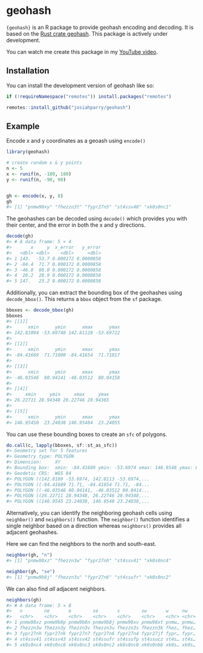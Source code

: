 
<!-- README.md is generated from README.Rmd. Please edit that file -->

# geohash

<!-- badges: start -->

<!-- badges: end -->

`{geohash}` is an R package to provide geohash encoding and decoding. It
is based on the [Rust crate geohash](https://docs.rs/geohash). This
package is actively under development.

You can watch me create this package in my [YouTube
video](https://youtu.be/yaxfqpECIZ0).

## Installation

You can install the development version of geohash like so:

``` r
if (!requireNamespace("remotes")) install.packages("remotes")

remotes::install_github("josiahparry/geohash")
```

## Example

Encode x and y coordinates as a geoash using `encode()`

``` r
library(geohash)

# create random x & y points
n <- 5
x <- runif(n, -180, 180)
y <- runif(n, -90, 90)


gh <- encode(x, y, 8)
gh
#> [1] "pnmw98xy" "fhezzn3t" "fypr27n5" "st4ssv40" "xk0s0nc1"
```

The geohashes can be decoded using `decode()` which provides you with
their center, and the error in both the x and y directions.

``` r
decode(gh)
#> # A data frame: 5 × 4
#>       x     y  x_error   y_error
#>   <dbl> <dbl>    <dbl>     <dbl>
#> 1 143.  -53.7 0.000172 0.0000858
#> 2 -84.4  71.7 0.000172 0.0000858
#> 3 -46.0  80.0 0.000172 0.0000858
#> 4  26.2  28.9 0.000172 0.0000858
#> 5 147.   23.2 0.000172 0.0000858
```

Additionally, you can extract the bounding box of the geohashes using
`decode_bbox()`. This returns a `bbox` object from the `sf` package.

``` r
bboxes <- decode_bbox(gh) 
bboxes
#> [[1]]
#>      xmin      ymin      xmax      ymax 
#> 142.81094 -53.69740 142.81128 -53.69722 
#> 
#> [[2]]
#>      xmin      ymin      xmax      ymax 
#> -84.41689  71.71000 -84.41654  71.71017 
#> 
#> [[3]]
#>      xmin      ymin      xmax      ymax 
#> -46.03546  80.04141 -46.03512  80.04158 
#> 
#> [[4]]
#>     xmin     ymin     xmax     ymax 
#> 26.22711 28.94348 26.22746 28.94365 
#> 
#> [[5]]
#>      xmin      ymin      xmax      ymax 
#> 146.95450  23.24038 146.95484  23.24055
```

You can use these bounding boxes to create an `sfc` of polygons.

``` r
do.call(c, lapply(bboxes, sf::st_as_sfc))
#> Geometry set for 5 features 
#> Geometry type: POLYGON
#> Dimension:     XY
#> Bounding box:  xmin: -84.41689 ymin: -53.6974 xmax: 146.9548 ymax: 80.04158
#> Geodetic CRS:  WGS 84
#> POLYGON ((142.8109 -53.6974, 142.8113 -53.6974,...
#> POLYGON ((-84.41689 71.71, -84.41654 71.71, -84...
#> POLYGON ((-46.03546 80.04141, -46.03512 80.0414...
#> POLYGON ((26.22711 28.94348, 26.22746 28.94348,...
#> POLYGON ((146.9545 23.24038, 146.9548 23.24038,...
```

Alternatively, you can identify the neighboring geohash cells using
`neighbor()` and `neighbors()` function. The `neighbor()` function
identifies a single neighbor based on a direction whereas `neighbors()`
provides all adjacent geohashes.

Here we can find the neighbors to the north and south-east.

``` r
neighbor(gh, "n")
#> [1] "pnmw98xz" "fhezzn3w" "fypr27nh" "st4ssv41" "xk0s0nc4"
```

``` r
neighbor(gh, "se")
#> [1] "pnmw9b8j" "fhezzn3u" "fypr27n6" "st4ssufr" "xk0s0nc2"
```

We can also find *all* adjacent neighbors.

``` r
neighbors(gh)
#> # A data frame: 5 × 8
#>   n        ne       e        se       s        sw       w     nw   
#>   <chr>    <chr>    <chr>    <chr>    <chr>    <chr>    <chr> <chr>
#> 1 pnmw98xz pnmw9b8p pnmw9b8n pnmw9b8j pnmw98xv pnmw98xt pnmw… pnmw…
#> 2 fhezzn3w fhezzn3y fhezzn3v fhezzn3u fhezzn3s fhezzn3k fhez… fhez…
#> 3 fypr27nh fypr27nk fypr27n7 fypr27n6 fypr27n4 fypr27jf fypr… fypr…
#> 4 st4ssv41 st4ssv43 st4ssv42 st4ssufr st4ssufp st4ssucz st4s… st4s…
#> 5 xk0s0nc4 xk0s0nc6 xk0s0nc3 xk0s0nc2 xk0s0nc0 xk0s0nbb xk0s… xk0s…
```
